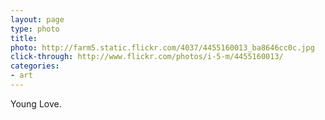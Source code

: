 ```yaml
---
layout: page
type: photo
title: 
photo: http://farm5.static.flickr.com/4037/4455160013_ba8646cc0c.jpg
click-through: http://www.flickr.com/photos/i-5-m/4455160013/
categories: 
- art
---
```

Young Love.
